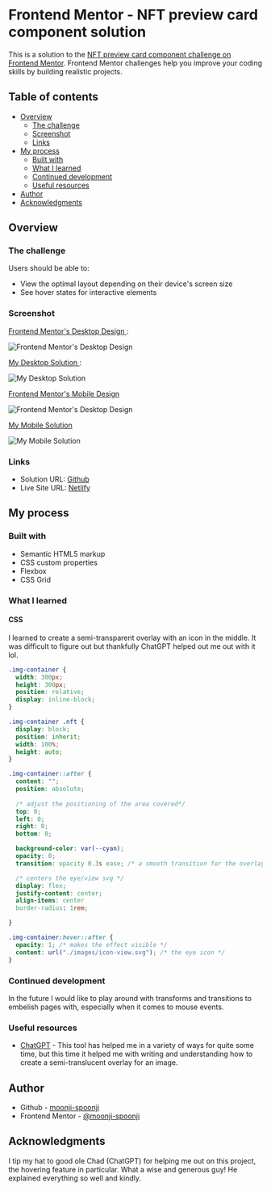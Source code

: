 # Frontend Mentor - NFT preview card component solution

This is a solution to the [NFT preview card component challenge on Frontend Mentor](https://www.frontendmentor.io/challenges/nft-preview-card-component-SbdUL_w0U). Frontend Mentor challenges help you improve your coding skills by building realistic projects. 

## Table of contents

- [Overview](#overview)
  - [The challenge](#the-challenge)
  - [Screenshot](#screenshot)
  - [Links](#links)
- [My process](#my-process)
  - [Built with](#built-with)
  - [What I learned](#what-i-learned)
  - [Continued development](#continued-development)
  - [Useful resources](#useful-resources)
- [Author](#author)
- [Acknowledgments](#acknowledgments)

## Overview

### The challenge

Users should be able to:

- View the optimal layout depending on their device's screen size
- See hover states for interactive elements

### Screenshot

<ins> Frontend Mentor's Desktop Design </ins>:

![Frontend Mentor's Desktop Design](./design/desktop-design.jpg)

<ins> My Desktop Solution </ins>:

![My Desktop Solution](my_desktop_solution.png)

<ins> Frontend Mentor's Mobile Design </ins>

![Frontend Mentor's Desktop Design](./design/mobile-design.jpg)


<ins> My Mobile Solution </ins>

![My Mobile Solution](my_mobile_solution.png)

### Links

- Solution URL: [Github](https://github.com/moonji-spoonji/NFT-Preview-Component)
- Live Site URL: [Netlify](https://nft-preview-card-comp-moonji.netlify.app/)

## My process

### Built with

- Semantic HTML5 markup
- CSS custom properties
- Flexbox
- CSS Grid

### What I learned

#### CSS
I learned to create a semi-transparent overlay with an icon in the middle. It was difficult to figure out but thankfully ChatGPT helped out me out with it lol.  

```css
.img-container {
  width: 300px;
  height: 300px;
  position: relative;
  display: inline-block;
}

.img-container .nft {
  display: block;
  position: inherit;
  width: 100%;
  height: auto;
}

.img-container::after {
  content: "";
  position: absolute;
  
  /* adjust the positioning of the area covered*/
  top: 0;
  left: 0;
  right: 0;
  bottom: 0;

  background-color: var(--cyan); 
  opacity: 0;
  transition: opacity 0.3s ease; /* a smooth transition for the overlay */

  /* centers the eye/view svg */
  display: flex;
  justify-content: center;
  align-items: center
  border-radius: 1rem;

}

.img-container:hover::after {
  opacity: 1; /* makes the effect visible */
  content: url("./images/icon-view.svg"); /* the eye icon */
}
```

### Continued development

In the future I would like to play around with transforms and transitions to embelish pages with, especially when it comes to mouse events.

### Useful resources

- [ChatGPT](https://chatgpt.com/) - This tool has helped me in a variety of ways for quite some time, but this time it helped me with writing and understanding how to create a semi-translucent overlay for an image.  

## Author

- Github - [moonji-spoonji](https://github.com/moonji-spoonji)
- Frontend Mentor - [@moonji-spoonji](https://www.frontendmentor.io/profile/moonji-spoonji)

## Acknowledgments

I tip my hat to good ole Chad (ChatGPT) for helping me out on this project, the hovering feature in particular. What a wise and generous guy! He explained everything so well and kindly. 
